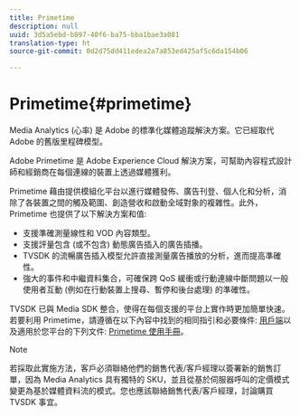 ```yaml
---
title: Primetime
description: null
uuid: 3d5a5ebd-b897-40f6-ba75-bba1bae3a081
translation-type: ht
source-git-commit: 0d2d75dd411edea2a7a853ed425af5c6da154b06

---
```



# Primetime{#primetime}

Media Analytics (心率) 是 Adobe 的標準化媒體追蹤解決方案。它已經取代 Adobe 的舊版里程碑模型。

 Adobe Primetime 是 Adobe Experience Cloud 解決方案，可幫助內容程式設計師和經銷商在每個連線的裝置上透過媒體獲利。

Primetime 藉由提供模組化平台以進行媒體發佈、廣告刊登、個人化和分析，消除了各裝置之間的觸及範圍、創造營收和啟動全域對象的複雜性。此外，Primetime 也提供了以下解決方案和值:

* 支援準確測量線性和 VOD 內容類型。
* 支援評量包含 (或不包含) 動態廣告插入的廣告插播。
* TVSDK 的流暢廣告插入模型允許直接測量廣告播放的分析，進而提高準確性。
* 強大的事件和中繼資料集合，可確保跨 QoS 緩衝或行動連線中斷問題以一般使用者互動 (例如在行動裝置上搜尋、暫停和後台處理) 的準確性。
<!--
* Integrated support for Nielsen DTVR (linear) with ID3 metadata and DCR with CMS metadata.
-->

TVSDK 已與 Media SDK 整合，使得在每個支援的平台上實作時更加簡單快速。<!--Primetime also supports the partnership with Nielsen.-->若要利用 Primetime，請遵循在以下內容中找到的相同指引和必要條件: [用戶端](/help/intro-to-ava/implementation-paths/client-side-path.md)以及適用於您平台的下列文件: [Primetime 使用手冊](https://helpx.adobe.com/tw/primetime/user-guide.html)。

>[!NOTE]
>
>若採取此實施方法，客戶必須聯絡他們的銷售代表/客戶經理以簽署新的銷售訂單，因為 Media Analytics 具有獨特的 SKU，並且從基於伺服器呼叫的定價模式變更為基於媒體資料流的模式。您也應該聯絡銷售代表/客戶經理，討論購買 TVSDK 事宜。

